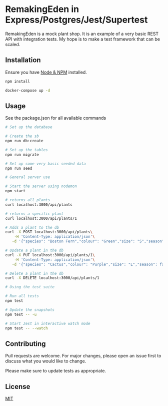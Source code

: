 # RemakingEden in Express/Postgres/Jest/Supertest

RemakingEden is a mock plant shop. It is an example of a very basic REST API with integration tests. My hope is to make a test framework that can be scaled.

## Installation

Ensure you have [Node & NPM](https://docs.npmjs.com/downloading-and-installing-node-js-and-npm) installed.

```bash
npm install
```

```bash
docker-compose up -d
```

## Usage
See the package.json for all available commands

```bash
# Set up the database

# Create the sb
npm run db:create

# Set up the tables
npm run migrate

# Set up some very basic seeded data 
npm run seed
```

```bash
# General server use

# Start the server using nodemon
npm start 

# returns all plants
curl localhost:3000/api/plants

# returns a specific plant
curl localhost:3000/api/plants/1

# Adds a plant to the db
curl -X POST localhost:3000/api/plants\
    -H 'Content-Type: application/json'\
   -d '{"species": "Boston Fern","colour": "Green","size": "S","season": true}'

# Update a plant in the db
curl -X PUT localhost:3000/api/plants/1\
    -H 'Content-Type: application/json'\
   -d '{"species": "Cactus","colour": "Purple","size": "L","season": false}'

# Delete a plant in the db
curl -X DELETE localhost:3000/api/plants/1
```
```bash
# Using the test suite

# Run all tests
npm test

# Update the snapshots
npm test -- -u

# Start Jest in interactive watch mode
npm test -- --watch
```

## Contributing
Pull requests are welcome. For major changes, please open an issue first to discuss what you would like to change.

Please make sure to update tests as appropriate.

## License
[MIT](https://choosealicense.com/licenses/mit/)
